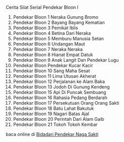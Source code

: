 Cerita Silat Serial Pendekar Bloon I
01. Pendekar Bloon 1 Neraka Gunung Bromo
02. Pendekar Bloon 2 Bayang Bayang Kematian
03. Pendekar Bloon 3 Pemikat Iblis
04. Pendekar Bloon 4 Betina Dari Neraka
05. Pendekar Bloon 5 Memburu Manusia Setan
06. Pendekar Bloon 6 Undangan Maut
07. Pendekar Bloon 7 Neraka Neraka
08. Pendekar Bloon 8 Hianat Empat Datuk
09. Pendekar Bloon 9 Anak Langit Dan Pendekar
Lugu
10. Pendekar Bloon Pendekar Kucar Kacir
11. Pendekar Bloon 10 Sang Maha Sesat
12. Pendekar Bloon 11 Lima Utusan Akherat
13. Pendekar Bloon 12 Perjalanan ke Alam Baka
14. Pendekar Bloon 13 Jodoh Di Gunung Kendeng
15. Pendekar Bloon 15 Api Di Puncak Sembuang
16. Pendekar Bloon 16 Rahasia Pedang Berdarah
17. Pendekar Bloon 17 Persekutuan Orang Orang
Sakti
18. Pendekar Bloon 18 Batu Lahat Bakutuk
19. Pendekar Bloon 19 Nagari Batas Ajal
20. Pendekar Bloon 20 Perintah Dari Alam Gaib
21. Pendekar Bloon 21 Tokoh Tokoh Kembar

baca online di <a href='http://cerita-silat.mywapblog.com' title='Pedang Sakti Cersil Istana Pendekar Dewa Naga Raja Iblis Racun Ceritasilat '> Bidadari Pendekar Naga Sakti</a>